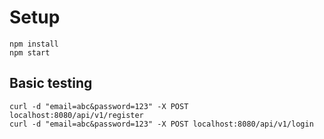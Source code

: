 # Setup
```
npm install
npm start
```
## Basic testing
```
curl -d "email=abc&password=123" -X POST localhost:8080/api/v1/register
curl -d "email=abc&password=123" -X POST localhost:8080/api/v1/login
```